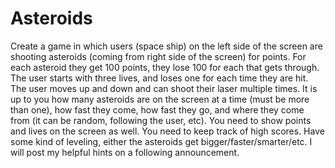 # Asteroids
Create a game in which users (space ship) on the left side of the screen are shooting asteroids (coming from right side of the screen) for points. For each asteroid they get 100 points, they lose 100 for each that gets through. The user starts with three lives, and loses one for each time they are hit. The user moves up and down and can shoot their laser multiple times. It is up to you how many asteroids are on the screen at a time (must be more than one), how fast they come, how fast they go, and where they come from (it can be random, following the user, etc). You need to show points and lives on the screen as well. You need to keep track of high scores. Have some kind of leveling, either the asteroids get bigger/faster/smarter/etc. I will post my helpful hints on a following announcement.
